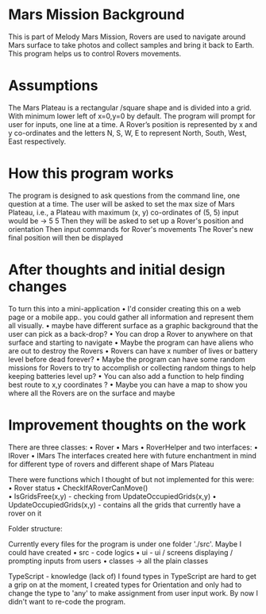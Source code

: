 
# Mars Mission Background 

This is part of Melody Mars Mission, Rovers are used to navigate around Mars surface to take photos and collect samples and bring it back to Earth. This program helps us to control Rovers movements.

# Assumptions

The Mars Plateau is a rectangular /square shape and is divided into a grid. With minimum lower left of x=0,y=0 by default.
The program will prompt for user for inputs, one line at a time.
A Rover’s position is represented by x and y co-ordinates and the letters N, S, W, E to represent North, South, West, East respectively.

# How this program works

The program is designed to ask questions from the command line, one question at a time.
The user will be asked to set the max size of Mars Plateau, i.e., a Plateau with maximum (x, y) co-ordinates of (5, 5) input would be -> 5 5 
Then they will be asked to set up a Rover's position and orientation 
Then input commands for Rover's movements 
The Rover's new final position will then be displayed


# After thoughts and initial design changes

To turn this into a mini-application
	• I'd consider creating this on a web page or a mobile app.. you could gather all information and represent them all visually. 
	• maybe have different surface as a graphic background that the user can pick as a back-drop? 
	• You can drop a Rover to anywhere on that surface and starting to navigate
	• Maybe the program can have aliens who are out to destroy the Rovers
	• Rovers can have x number of lives or battery level before dead forever?
	• Maybe the program can have some random missions for Rovers to try to accomplish or collecting random things to help keeping batteries level up?
	• You can also add a function to help finding best route to x,y coordinates ?
	• Maybe you can have a map to show you where all the Rovers are on the surface and maybe


# Improvement thoughts on the work
There are three classes:
    • Rover 
    • Mars
    • RoverHelper 
and two interfaces:
    • IRover
    • IMars 
The interfaces created here with future enchantment in mind for different type of rovers and different shape of Mars Plateau

There were functions which I thought of but not implemented for this were:
	• Rover status
	• CheckIfARoverCanMove()    
	• IsGridsFree(x,y)   - checking from UpdateOccupiedGrids(x,y) 
    • UpdateOccupiedGrids(x,y)  - contains all the grids that currently have a rover on it

Folder structure:

Currently every files for the program is under one folder './src'. Maybe I could have created 
	•  src - code logics
	•  ui -  ui / screens displaying / prompting inputs from users
    • classes -> all the plain classes 

TypeScript - knowledge (lack of)
I found types in TypeScript are hard to get a grip on at the moment, I created types for Orientation and only had to change the type to 'any' to make assignment from user input work. By now I didn't want to re-code the program.
